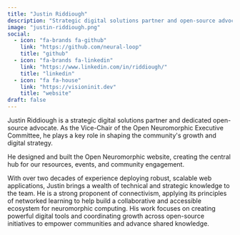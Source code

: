 ```yaml
---
title: "Justin Riddiough"
description: "Strategic digital solutions partner and open-source advocate. As Vice-Chair of the ONM Executive Committee, Justin focuses on building robust digital infrastructure and fostering community growth."
image: "justin-riddiough.png"
social:
  - icon: "fa-brands fa-github"
    link: "https://github.com/neural-loop"
    title: "github"
  - icon: "fa-brands fa-linkedin"
    link: "https://www.linkedin.com/in/riddiough/"
    title: "linkedin"
  - icon: "fa fa-house"
    link: "https://visioninit.dev"
    title: "website"
draft: false
---
```

Justin Riddiough is a strategic digital solutions partner and dedicated open-source advocate. As the Vice-Chair of the Open Neuromorphic Executive Committee, he plays a key role in shaping the community's growth and digital strategy.

He designed and built the Open Neuromorphic website, creating the central hub for our resources, events, and community engagement.

With over two decades of experience deploying robust, scalable web applications, Justin brings a wealth of technical and strategic knowledge to the team. He is a strong proponent of connectivism, applying its principles of networked learning to help build a collaborative and accessible ecosystem for neuromorphic computing. His work focuses on creating powerful digital tools and coordinating growth across open-source initiatives to empower communities and advance shared knowledge.

